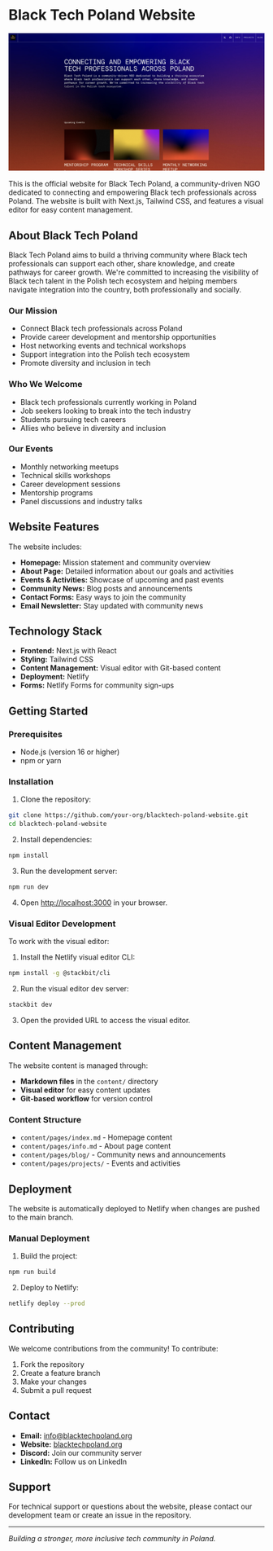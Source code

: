 # Black Tech Poland Website

![Black Tech Poland](./public/images/BTPoland-landingpage.png)

This is the official website for Black Tech Poland, a community-driven NGO dedicated to connecting and empowering Black tech professionals across Poland. The website is built with Next.js, Tailwind CSS, and features a visual editor for easy content management.

## About Black Tech Poland

Black Tech Poland aims to build a thriving community where Black tech professionals can support each other, share knowledge, and create pathways for career growth. We're committed to increasing the visibility of Black tech talent in the Polish tech ecosystem and helping members navigate integration into the country, both professionally and socially.

### Our Mission

- Connect Black tech professionals across Poland
- Provide career development and mentorship opportunities
- Host networking events and technical workshops
- Support integration into the Polish tech ecosystem
- Promote diversity and inclusion in tech

### Who We Welcome

- Black tech professionals currently working in Poland
- Job seekers looking to break into the tech industry
- Students pursuing tech careers
- Allies who believe in diversity and inclusion

### Our Events

- Monthly networking meetups
- Technical skills workshops
- Career development sessions
- Mentorship programs
- Panel discussions and industry talks

## Website Features

The website includes:

- **Homepage:** Mission statement and community overview
- **About Page:** Detailed information about our goals and activities
- **Events & Activities:** Showcase of upcoming and past events
- **Community News:** Blog posts and announcements
- **Contact Forms:** Easy ways to join the community
- **Email Newsletter:** Stay updated with community news

## Technology Stack

- **Frontend:** Next.js with React
- **Styling:** Tailwind CSS
- **Content Management:** Visual editor with Git-based content
- **Deployment:** Netlify
- **Forms:** Netlify Forms for community sign-ups

## Getting Started

### Prerequisites

- Node.js (version 16 or higher)
- npm or yarn

### Installation

1. Clone the repository:
```bash
git clone https://github.com/your-org/blacktech-poland-website.git
cd blacktech-poland-website
```

2. Install dependencies:
```bash
npm install
```

3. Run the development server:
```bash
npm run dev
```

4. Open [http://localhost:3000](http://localhost:3000) in your browser.

### Visual Editor Development

To work with the visual editor:

1. Install the Netlify visual editor CLI:
```bash
npm install -g @stackbit/cli
```

2. Run the visual editor dev server:
```bash
stackbit dev
```

3. Open the provided URL to access the visual editor.

## Content Management

The website content is managed through:

- **Markdown files** in the `content/` directory
- **Visual editor** for easy content updates
- **Git-based workflow** for version control

### Content Structure

- `content/pages/index.md` - Homepage content
- `content/pages/info.md` - About page content
- `content/pages/blog/` - Community news and announcements
- `content/pages/projects/` - Events and activities

## Deployment

The website is automatically deployed to Netlify when changes are pushed to the main branch.

### Manual Deployment

1. Build the project:
```bash
npm run build
```

2. Deploy to Netlify:
```bash
netlify deploy --prod
```

## Contributing

We welcome contributions from the community! To contribute:

1. Fork the repository
2. Create a feature branch
3. Make your changes
4. Submit a pull request

## Contact

- **Email:** info@blacktechpoland.org
- **Website:** [blacktechpoland.org](https://blacktechpoland.org)
- **Discord:** Join our community server
- **LinkedIn:** Follow us on LinkedIn

## Support

For technical support or questions about the website, please contact our development team or create an issue in the repository.

---

*Building a stronger, more inclusive tech community in Poland.*
